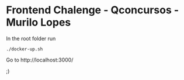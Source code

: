 # Frontend Chalenge - Qconcursos - Murilo Lopes

In the root folder run

```console
./docker-up.sh
```

Go to http://localhost:3000/

;)